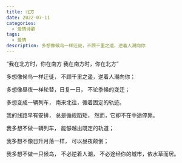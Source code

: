```yaml
---
title: 北方
date: 2022-07-11
categories:
  - 爱情诗歌
tags:
  - 爱情
description: 多想像候鸟一样迁徙，不顾千里之遥，逆着人潮向你
---
```


“我在北方时，你在南方
我在南方时，你在北方”

多想像候鸟一样迁徙，
不顾千里之遥，逆着人潮向你；

多想像昼夜一样轮替，日复一日，
不论季候的变迁；

多想变成一辆列车，
南来北往，循着固定的轨迹。

我的线路早有安排，
总是循规蹈矩，
然而，它却不在中途停靠。

我多想不做一辆列车，
能够越出既定的轨道；

我多想不像日升月落一样，
可以昼夜颠倒；

我多想不做一只候鸟，
不必逆着人潮，
不必途经你的城市，依水草而居。
